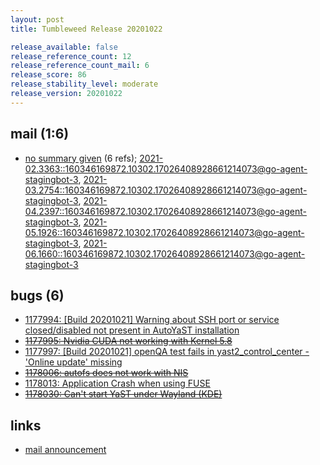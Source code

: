 ```yaml
---
layout: post
title: Tumbleweed Release 20201022

release_available: false
release_reference_count: 12
release_reference_count_mail: 6
release_score: 86
release_stability_level: moderate
release_version: 20201022
---
```


## mail (1:6)

- [no summary given](https://lists.opensuse.org/archives/list/factory@lists.opensuse.org/thread/WIBQRL234IP2MZ2I7WCOORRUBXMYYC66) (6 refs); [2021-02.3363::<160346169872.10302.17026408928661214073@go-agent-stagingbot-3>](https://lists.opensuse.org/archives/list/factory@lists.opensuse.org/thread/WIBQRL234IP2MZ2I7WCOORRUBXMYYC66), [2021-03.2754::<160346169872.10302.17026408928661214073@go-agent-stagingbot-3>](https://lists.opensuse.org/archives/list/factory@lists.opensuse.org/thread/WIBQRL234IP2MZ2I7WCOORRUBXMYYC66), [2021-04.2397::<160346169872.10302.17026408928661214073@go-agent-stagingbot-3>](https://lists.opensuse.org/archives/list/factory@lists.opensuse.org/thread/WIBQRL234IP2MZ2I7WCOORRUBXMYYC66), [2021-05.1926::<160346169872.10302.17026408928661214073@go-agent-stagingbot-3>](https://lists.opensuse.org/archives/list/factory@lists.opensuse.org/thread/WIBQRL234IP2MZ2I7WCOORRUBXMYYC66), [2021-06.1660::<160346169872.10302.17026408928661214073@go-agent-stagingbot-3>](https://lists.opensuse.org/archives/list/factory@lists.opensuse.org/thread/WIBQRL234IP2MZ2I7WCOORRUBXMYYC66)

## bugs (6)

<!--more-->

- [1177994: \[Build 20201021\] Warning about SSH port or service closed/disabled not present in AutoYaST installation](https://bugzilla.opensuse.org/show_bug.cgi?id=1177994)
- ~~[1177995: Nvidia CUDA not working with Kernel 5.8](https://bugzilla.opensuse.org/show_bug.cgi?id=1177995)~~
- [1177997: \[Build 20201021\] openQA test fails in yast2_control_center - 'Online update' missing](https://bugzilla.opensuse.org/show_bug.cgi?id=1177997)
- ~~[1178006: autofs does not work with NIS](https://bugzilla.opensuse.org/show_bug.cgi?id=1178006)~~
- [1178013: Application Crash when using FUSE](https://bugzilla.opensuse.org/show_bug.cgi?id=1178013)
- ~~[1178030: Can't start YaST under Wayland (KDE)](https://bugzilla.opensuse.org/show_bug.cgi?id=1178030)~~



## links

- [mail announcement](https://lists.opensuse.org/archives/list/factory@lists.opensuse.org/thread/WIBQRL234IP2MZ2I7WCOORRUBXMYYC66)
